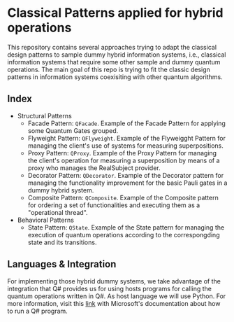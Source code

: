 # Classical Patterns applied for hybrid operations
This repository contains several approaches trying to adapt the classical design patterns to sample dummy hybrid information systems, i.e., classical information systems that require some other sample and dummy quantum operations. The main goal of this repo is trying to fit the classic design patterns in information systems coexisiting with other quantum algorithms.

## Index
- Structural Patterns
   - Facade Pattern: `QFacade`. Example of the Facade Pattern for applying some Quantum Gates grouped.
   - Flyweight Pattern: `QFlyweight`. Example of the Flyweigght Pattern for managing the client's use of systems for measuring superpositions.
   - Proxy Pattern: `QProxy`. Example of the Proxy Pattern for managing the client's operation for measuring a superposition by means of a proxy who manages the RealSubject provider.
   - Decorator Pattern: `QDecorator`. Example of the Decorator pattern for managing the functionality improvement for the basic Pauli gates in a dummy hybrid system.
   - Composite Pattern: `QComposite`. Example of the Composite pattern for ordering a set of functionalities and executing them as a "operational thread".
- Behavioral Patterns
   - State Pattern: `QState`. Example of the State pattern for managing the execution of quantum operations according to the correspongding state and its transitions.

## Languages & Integration
For implementing those hybrid dummy systems, we take advantage of the integration that Q# provides us for using hosts programs for calling the quantum operations written in Q#. As host language we will use Python. For more information, visit this [link](https://docs.microsoft.com/es-es/azure/quantum/user-guide/host-programs?tabs=tabid-python#q-with-host-programs) with Microsoft's documentation about how to run a Q# program.
